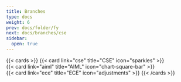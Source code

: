 ```yaml
---
title: Branches
type: docs
weight: 6
prev: docs/folder/fy
next: docs/branches/cse
sidebar:
  open: true
---
```


{{< cards >}}
  {{< card link="cse" title="CSE" icon="sparkles" >}}
  <br>
  {{< card link="aiml" title="AIML" icon="chart-square-bar" >}}
  <br>
  {{< card link="ece" title="ECE" icon="adjustments" >}}
{{< /cards >}}